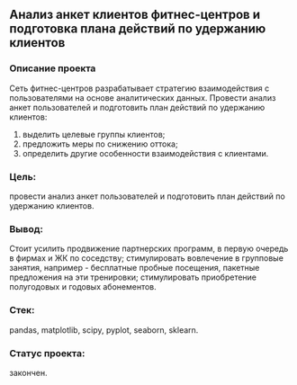## Анализ анкет клиентов фитнес-центров и подготовка плана действий по удержанию клиентов
### Описание проекта
Сеть фитнес-центров разрабатывает стратегию взаимодействия с пользователями на основе аналитических данных.
Провести анализ анкет пользователей и подготовить план действий по удержанию клиентов:
1) выделить целевые группы клиентов;
2) предложить меры по снижению оттока;
3) определить другие особенности взаимодействия с клиентами.

### Цель: 
провести анализ анкет пользователей и подготовить план действий по удержанию клиентов.
### Вывод: 
Стоит усилить продвижение партнерских программ, в первую очередь в фирмах и ЖК по соседству; стимулировать вовлечение в групповые занятия, например - бесплатные пробные посещения, пакетные предложения на эти тренировки; стимулировать приобретение полугодовых и годовых абонементов.
### Стек: 
pandas, matplotlib, scipy, pyplot, seaborn, sklearn.
### Статус проекта: 
закончен.
